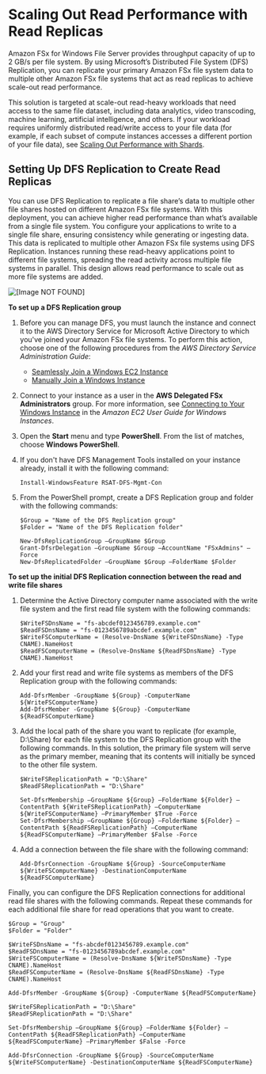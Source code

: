 # Scaling Out Read Performance with Read Replicas<a name="scale-out-read"></a>

Amazon FSx for Windows File Server provides throughput capacity of up to 2 GB/s per file system\. By using Microsoft’s Distributed File System \(DFS\) Replication, you can replicate your primary Amazon FSx file system data to multiple other Amazon FSx file systems that act as read replicas to achieve scale\-out read performance\.

This solution is targeted at scale\-out read\-heavy workloads that need access to the same file dataset, including data analytics, video transcoding, machine learning, artificial intelligence, and others\. If your workload requires uniformly distributed read/write access to your file data \(for example, if each subset of compute instances accesses a different portion of your file data\), see [Scaling Out Performance with Shards](scale-out-performance.md)\.

## Setting Up DFS Replication to Create Read Replicas<a name="fsx-scaleout-read"></a>

You can use DFS Replication to replicate a file share’s data to multiple other file shares hosted on different Amazon FSx file systems\. With this deployment, you can achieve higher read performance than what’s available from a single file system\. You configure your applications to write to a single file share, ensuring consistency while generating or ingesting data\. This data is replicated to multiple other Amazon FSx file systems using DFS Replication\. Instances running these read\-heavy applications point to different file systems, spreading the read activity across multiple file systems in parallel\. This design allows read performance to scale out as more file systems are added\.

![\[Image NOT FOUND\]](http://docs.aws.amazon.com/fsx/latest/WindowsGuide/images/FSx-scale-out-read.png)

**To set up a DFS Replication group**

1. Before you can manage DFS, you must launch the instance and connect it to the AWS Directory Service for Microsoft Active Directory to which you've joined your Amazon FSx file systems\. To perform this action, choose one of the following procedures from the *AWS Directory Service Administration Guide*:
   + [Seamlessly Join a Windows EC2 Instance](https://docs.aws.amazon.com/directoryservice/latest/admin-guide/launching_instance.html)
   + [Manually Join a Windows Instance](https://docs.aws.amazon.com/directoryservice/latest/admin-guide/join_windows_instance.html)

1. Connect to your instance as a user in the **AWS Delegated FSx Administrators** group\. For more information, see [Connecting to Your Windows Instance](https://docs.aws.amazon.com/AWSEC2/latest/WindowsGuide/connecting_to_windows_instance.html) in the *Amazon EC2 User Guide for Windows Instances*\.

1. Open the **Start** menu and type **PowerShell**\. From the list of matches, choose **Windows PowerShell**\.

1. If you don't have DFS Management Tools installed on your instance already, install it with the following command:

   ```
   Install-WindowsFeature RSAT-DFS-Mgmt-Con
   ```

1. From the PowerShell prompt, create a DFS Replication group and folder with the following commands:

   ```
   $Group = "Name of the DFS Replication group"
   $Folder = "Name of the DFS Replication folder"
   
   New-DfsReplicationGroup –GroupName $Group
   Grant-DfsrDelegation –GroupName $Group –AccountName "FSxAdmins" –Force
   New-DfsReplicatedFolder –GroupName $Group –FolderName $Folder
   ```

**To set up the initial DFS Replication connection between the read and write file shares**

1. Determine the Active Directory computer name associated with the write file system and the first read file system with the following commands:

   ```
   $WriteFSDnsName = "fs-abcdef0123456789.example.com"
   $ReadFSDnsName = "fs-0123456789abcdef.example.com"
   $WriteFSComputerName = (Resolve-DnsName ${WriteFSDnsName} -Type CNAME).NameHost
   $ReadFSComputerName = (Resolve-DnsName ${ReadFSDnsName} -Type CNAME).NameHost
   ```

1. Add your first read and write file systems as members of the DFS Replication group with the following commands:

   ```
   Add-DfsrMember -GroupName ${Group} -ComputerName ${WriteFSComputerName}
   Add-DfsrMember -GroupName ${Group} -ComputerName ${ReadFSComputerName}
   ```

1. Add the local path of the share you want to replicate \(for example, D:\\Share\) for each file system to the DFS Replication group with the following commands\. In this solution, the primary file system will serve as the primary member, meaning that its contents will initially be synced to the other file system\.

   ```
   $WriteFSReplicationPath = "D:\Share"
   $ReadFSReplicationPath = "D:\Share"
   
   Set-DfsrMembership –GroupName ${Group} –FolderName ${Folder} –ContentPath ${WriteFSReplicationPath} –ComputerName ${WriteFSComputerName} –PrimaryMember $True -Force
   Set-DfsrMembership –GroupName ${Group} –FolderName ${Folder} –ContentPath ${ReadFSReplicationPath} –ComputerName ${ReadFSComputerName} –PrimaryMember $False -Force
   ```

1. Add a connection between the file share with the following command:

   ```
   Add-DfsrConnection -GroupName ${Group} -SourceComputerName ${WriteFSComputerName} -DestinationComputerName ${ReadFSComputerName}
   ```

Finally, you can configure the DFS Replication connections for additional read file shares with the following commands\. Repeat these commands for each additional file share for read operations that you want to create\.

```
$Group = "Group"
$Folder = "Folder"

$WriteFSDnsName = "fs-abcdef0123456789.example.com"
$ReadFSDnsName = "fs-0123456789abcdef.example.com"
$WriteFSComputerName = (Resolve-DnsName ${WriteFSDnsName} -Type CNAME).NameHost
$ReadFSComputerName = (Resolve-DnsName ${ReadFSDnsName} -Type CNAME).NameHost

Add-DfsrMember -GroupName ${Group} -ComputerName ${ReadFSComputerName}

$WriteFSReplicationPath = "D:\Share"
$ReadFSReplicationPath = "D:\Share"

Set-DfsrMembership –GroupName ${Group} –FolderName ${Folder} –ContentPath ${ReadFSReplicationPath} –ComputerName ${ReadFSComputerName} –PrimaryMember $False -Force

Add-DfsrConnection -GroupName ${Group} -SourceComputerName ${WriteFSComputerName} -DestinationComputerName ${ReadFSComputerName}
```